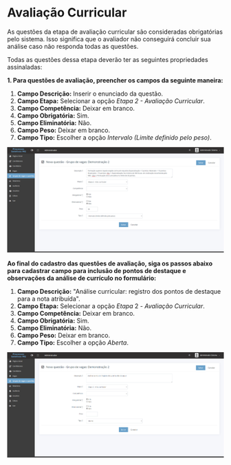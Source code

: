 # Avaliação Curricular

As questões da etapa de avaliação curricular são consideradas obrigatórias pelo sistema. Isso significa que o avaliador não conseguirá concluir sua análise caso não responda todas as questões.

Todas as questões dessa etapa deverão ter as seguintes propriedades assinaladas:

**1. Para questões de avaliação, preencher os campos da seguinte maneira:**

1. **Campo Descrição:** Inserir o enunciado da questão.
2. **Campo Etapa:** Selecionar a opção _Etapa 2 - Avaliação Curricular_.
3. **Campo Competência:** Deixar em branco.
4. **Campo Obrigatória:** Sim.
5. **Campo Eliminatória:** Não.
6. **Campo Peso:** Deixar em branco.
7. **Campo Tipo:** Escolher a opção _Intervalo (Limite definido pelo peso)_.

![](<../../.gitbook/assets/image (73).png>)

**Ao final do cadastro das questões de avaliação, siga os passos abaixo para cadastrar campo para inclusão de pontos de destaque e observações da análise de currículo no formulário:**

1. **Campo Descrição:** "Análise curricular: registro dos pontos de destaque para a nota atribuída".
2. **Campo Etapa:** Selecionar a opção _Etapa_ 2 _- Avaliação Curricular_.
3. **Campo Competência:** Deixar em branco.
4. **Campo Obrigatória:** Sim.
5. **Campo Eliminatória:** Não.
6. **Campo Peso:** Deixar em branco.
7. **Campo Tipo:** Escolher a opção _Aberta_.

![](<../../.gitbook/assets/image (54).png>)

